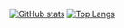 [![GitHub stats](https://github-readme-stats-adecametres-projects.vercel.app/api?username=ADecametre&include_all_commits=true&show_icons=true&theme=dark&custom_title=GitHub+Stats&hide_rank=true&hide=stars,contribs)](#)
[![Top Langs](https://github-readme-stats-adecametres-projects.vercel.app/api/top-langs/?username=adecametre&langs_count=9&theme=dark&layout=compact&hide_title=true&card_width=330&size_weight=0.1&count_weight=0.9)](#)
